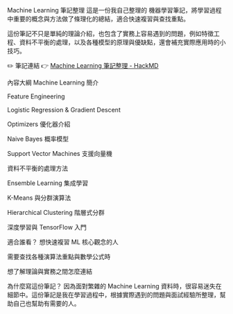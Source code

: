 Machine Learning 筆記整理
這是一份我自己整理的 機器學習筆記，將學習過程中重要的概念與方法做了條理化的總結，適合快速複習與查找重點。

這份筆記不只是單純的理論介紹，也包含了實務上容易遇到的問題，例如特徵工程、資料不平衡的處理，以及各種模型的原理與優缺點，還會補充實際應用時的小技巧。

✏️ 筆記連結
👉 [Machine Learning 筆記整理 - HackMD](https://hackmd.io/@neohuang1999/rJZaFKWj0)


內容大綱
Machine Learning 簡介

Feature Engineering

Logistic Regression & Gradient Descent

Optimizers 優化器介紹

Naive Bayes 概率模型

Support Vector Machines 支援向量機

資料不平衡的處理方法

Ensemble Learning 集成學習

K-Means 與分群演算法

Hierarchical Clustering 階層式分群

深度學習與 TensorFlow 入門

適合誰看？
想快速複習 ML 核心觀念的人

需要查找各種演算法重點與數學公式時

想了解理論與實務之間怎麼連結

為什麼寫這份筆記？
因為面對繁雜的 Machine Learning 資料時，很容易迷失在細節中。這份筆記是我在學習過程中，根據實際遇到的問題與面試經驗所整理，幫助自己也幫助有需要的人。
